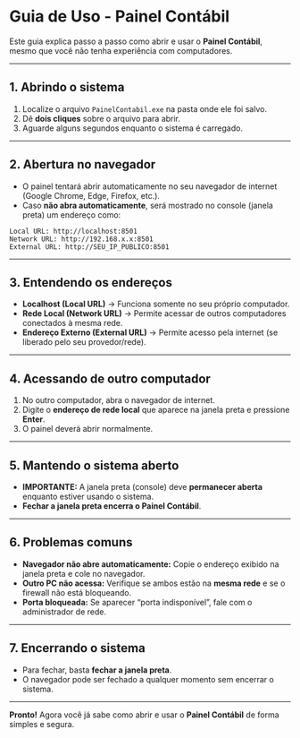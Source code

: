 # Guia de Uso - Painel Contábil

Este guia explica passo a passo como abrir e usar o **Painel Contábil**, mesmo que você não tenha experiência com computadores.

---

## 1. Abrindo o sistema
1. Localize o arquivo `PainelContabil.exe` na pasta onde ele foi salvo.
2. Dê **dois cliques** sobre o arquivo para abrir.
3. Aguarde alguns segundos enquanto o sistema é carregado.

---

## 2. Abertura no navegador
- O painel tentará abrir automaticamente no seu navegador de internet (Google Chrome, Edge, Firefox, etc.).  
- Caso **não abra automaticamente**, será mostrado no console (janela preta) um endereço como:

```
Local URL: http://localhost:8501
Network URL: http://192.168.x.x:8501
External URL: http://SEU_IP_PUBLICO:8501
```

---

## 3. Entendendo os endereços
- **Localhost (Local URL)** → Funciona somente no seu próprio computador.
- **Rede Local (Network URL)** → Permite acessar de outros computadores conectados à mesma rede.
- **Endereço Externo (External URL)** → Permite acesso pela internet (se liberado pelo seu provedor/rede).

---

## 4. Acessando de outro computador
1. No outro computador, abra o navegador de internet.
2. Digite o **endereço de rede local** que aparece na janela preta e pressione **Enter**.
3. O painel deverá abrir normalmente.

---

## 5. Mantendo o sistema aberto
- **IMPORTANTE:** A janela preta (console) deve **permanecer aberta** enquanto estiver usando o sistema.
- **Fechar a janela preta encerra o Painel Contábil**.

---

## 6. Problemas comuns
- **Navegador não abre automaticamente:** Copie o endereço exibido na janela preta e cole no navegador.
- **Outro PC não acessa:** Verifique se ambos estão na **mesma rede** e se o firewall não está bloqueando.
- **Porta bloqueada:** Se aparecer “porta indisponível”, fale com o administrador de rede.

---

## 7. Encerrando o sistema
- Para fechar, basta **fechar a janela preta**.
- O navegador pode ser fechado a qualquer momento sem encerrar o sistema.

---

**Pronto!** Agora você já sabe como abrir e usar o **Painel Contábil** de forma simples e segura.
